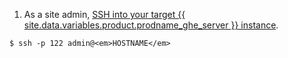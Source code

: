 1. As a site admin, [SSH into your target {{ site.data.variables.product.prodname_ghe_server }} instance](/enterprise/admin/guides/installation/accessing-the-administrative-shell-ssh/).
```shell
$ ssh -p 122 admin@<em>HOSTNAME</em>
```
